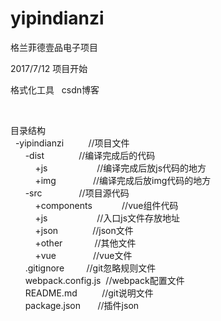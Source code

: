 # yipindianzi
格兰菲德壹品电子项目

2017/7/12   项目开始

<p>
	格式化工具 &nbsp; csdn博客
</p>
<p>
	<br />
	
</p>
目录结构 &nbsp;<br />
<span style="white-space:pre">	</span>-yipindianzi &nbsp; <span style="white-space:pre">		</span>//项目文件 &nbsp;<br />
<span style="white-space:pre">		</span>-dist<span style="white-space:pre">				</span>//编译完成后的代码 &nbsp;<br />
<span style="white-space:pre">			</span>+js<span style="white-space:pre">					</span>//编译完成后放js代码的地方 &nbsp;<br />
<span style="white-space:pre">			</span>+img<span style="white-space:pre">				</span>//编译完成后放img代码的地方 &nbsp;<br />
<span style="white-space:pre">		</span>-src<span style="white-space:pre">				</span>//项目源代码 &nbsp;<br />
<span style="white-space:pre">			</span>+components<span style="white-space:pre">			</span>//vue组件代码 &nbsp;<br />
<span style="white-space:pre">			</span>+js<span style="white-space:pre">					</span>//入口js文件存放地址 &nbsp;<br />
<span style="white-space:pre">			</span>+json<span style="white-space:pre">				</span>//json文件 &nbsp;<br />
<span style="white-space:pre">			</span>+other<span style="white-space:pre">				</span>//其他文件 &nbsp;<br />
<span style="white-space:pre">			</span>+vue<span style="white-space:pre">				</span>//vue文件 &nbsp;<br />
<span style="white-space:pre">		</span>.gitignore<span style="white-space:pre">			</span>//git忽略规则文件 &nbsp;<br />
<span style="white-space:pre">		</span>webpack.config.js<span style="white-space:pre">	</span>//webpack配置文件 &nbsp;<br />
<span style="white-space:pre">		</span>README.md<span style="white-space:pre">			</span>//git说明文件 &nbsp;<br />
<span style="white-space:pre">		</span>package.json<span style="white-space:pre">		</span>//插件json

